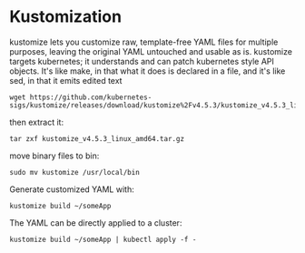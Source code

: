 # Kustomization

kustomize lets you customize raw, template-free YAML files for multiple purposes, leaving the original YAML untouched and usable as is.
kustomize targets kubernetes; it understands and can patch kubernetes style API objects. It's like make, in that what it does is declared in a file, and it's like sed, in that it emits edited text
```
wget https://github.com/kubernetes-sigs/kustomize/releases/download/kustomize%2Fv4.5.3/kustomize_v4.5.3_linux_amd64.tar.gz
```
then extract it:

```
tar zxf kustomize_v4.5.3_linux_amd64.tar.gz
```
move binary files to bin:

```
sudo mv kustomize /usr/local/bin
```
Generate customized YAML with:

```
kustomize build ~/someApp
```
The YAML can be directly applied to a cluster:

```
kustomize build ~/someApp | kubectl apply -f -
```
